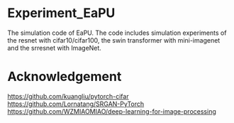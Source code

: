 # Experiment_EaPU
The simulation code of EaPU. 
The code includes simulation experiments of the resnet with cifar10/cifar100, the swin transformer with mini-imagenet and the srresnet with ImageNet.

# Acknowledgement
https://github.com/kuangliu/pytorch-cifar
https://github.com/Lornatang/SRGAN-PyTorch
https://github.com/WZMIAOMIAO/deep-learning-for-image-processing

